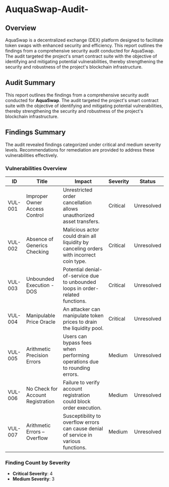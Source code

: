 # AuquaSwap-Audit-

## Overview

AquaSwap is a decentralized exchange (DEX) platform designed to facilitate token swaps with enhanced security and efficiency. This report outlines the findings from a comprehensive security audit conducted for AquaSwap. The audit targeted the project's smart contract suite with the objective of identifying and mitigating potential vulnerabilities, thereby strengthening the security and robustness of the project's blockchain infrastructure.

## Audit Summary

This report outlines the findings from a comprehensive security audit conducted for **AquaSwap**. The audit targeted the project's smart contract suite with the objective of identifying and mitigating potential vulnerabilities, thereby strengthening the security and robustness of the project's blockchain infrastructure.

## Findings Summary

The audit revealed findings categorized under critical and medium severity levels. Recommendations for remediation are provided to address these vulnerabilities effectively.

### Vulnerabilities Overview

| ID       | Title                              | Impact                                                                                                       | Severity | Status    |
|----------|------------------------------------|--------------------------------------------------------------------------------------------------------------|----------|-----------|
| VUL-001  | Improper Owner Access Control       | Unrestricted order cancellation allows unauthorized asset transfers.                                         | Critical | Unresolved|
| VUL-002  | Absence of Generics Checking        | Malicious actor could drain all liquidity by canceling orders with incorrect coin type.                      | Critical | Unresolved|
| VUL-003  | Unbounded Execution - DOS           | Potential denial-of-service due to unbounded loops in order-related functions.                                | Critical | Unresolved|
| VUL-004  | Manipulable Price Oracle            | An attacker can manipulate token prices to drain the liquidity pool.                                          | Critical | Unresolved|
| VUL-005  | Arithmetic Precision Errors         | Users can bypass fees when performing operations due to rounding errors.                                      | Medium   | Unresolved|
| VUL-006  | No Check for Account Registration   | Failure to verify account registration could block order execution.                                           | Medium   | Unresolved|
| VUL-007  | Arithmetic Errors – Overflow        | Susceptibility to overflow errors can cause denial of service in various functions.                           | Medium   | Unresolved|

### Finding Count by Severity

- **Critical Severity**: 4
- **Medium Severity**: 3
